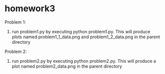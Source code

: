 # homework3

Problem 1:
1) run problem1.py by executing python problem1.py. This will produce plots named problem1_1_data.png and problem1_2_data.png in the parent directory

Problem 2:
1) run problem2.py by executing python problem2.py. This will produce a plot named problem2_data.png in the parent directory
